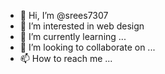 - 👋 Hi, I’m @srees7307
- 👀 I’m interested in web design
- 🌱 I’m currently learning ...
- 💞️ I’m looking to collaborate on ...
- 📫 How to reach me ...

<!---
srees7307/srees7307 is a ✨ special ✨ repository because its `README.md` (this file) appears on your GitHub profile.
You can click the Preview link to take a look at your changes.
--->
